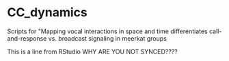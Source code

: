 # CC_dynamics
Scripts for "Mapping  vocal interactions in space and time differentiates call-and-response vs. broadcast signaling in meerkat groups


This is a line from RStudio
WHY ARE YOU NOT SYNCED????